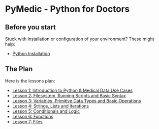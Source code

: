 # PyMedic - Python for Doctors

## Before you start

Stuck with installation or configuration of your environment? These might help:

- [Python Installation](docs/installation.md)


## The Plan

Here is the lessons plan:

- [Lesson 1: Introduction to Python & Medical Data Use Cases](lessons/01-introduction/index.md)
- [Lesson 2: Filesystem, Running Scripts and Basic Syntax](lessons/02-filesystem/index.md)
- [Lesson 3: Variables, Primitive Data Types and Basic Operations](lessons/03-variables-primitives-operations/index.md)
- [Lesson 4: Strings, Lists and Iterations](lessons/04-strings-lists-iterations/index.md)
- [Lesson 5: Conditionals and Logic](lessons/05-tuples-dictionaries-conditionals/index.md)
- [Lesson 6: Functions](lessons/06-functions/index.md)
- [Lesson 7: Files](lessons/07-files/index.md)